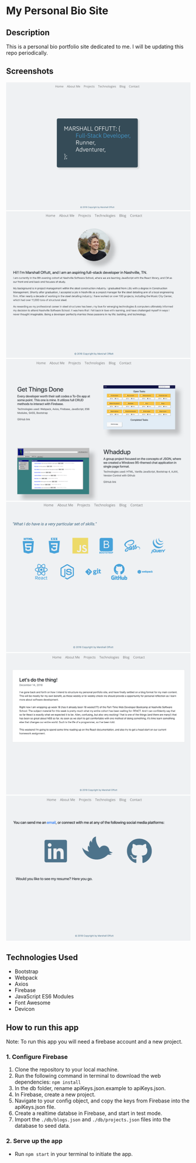 # My Personal Bio Site

## Description
This is a personal bio portfolio site dedicated to me. I will be updating this repo periodically.

## Screenshots
![homeview](./src/images/snapshot1.png)
![about](./src/images/snapshot2.png)
![projects](./src/images/snapshot3.png)
![tech](./src/images/snapshot4.png)
![blog](./src/images/snapshot5.png)
![contact](./src/images/snapshot6.png)

## Technologies Used
* Bootstrap
* Webpack
* Axios
* Firebase
* JavaScript ES6 Modules
* Font Awesome
* Devicon

## How to run this app
Note: To run this app you will need a firebase account and a new project.

### 1. Configure Firebase
1. Clone the repository to your local machine.
2. Run the following command in terminal to download the web dependencies: `npm install`
3. In the db folder, rename apiKeys.json.example to apiKeys.json.
4. In Firebase, create a new project.
5. Navigate to your config object, and copy the keys from Firebase into the apiKeys.json file.
6. Create a realtime databse in Firebase, and start in test mode.
7. Import the `./db/blogs.json` and `./db/projects.json` files into the database to seed data.

### 2. Serve up the app
* Run `npm start` in your terminal to initiate the app.
